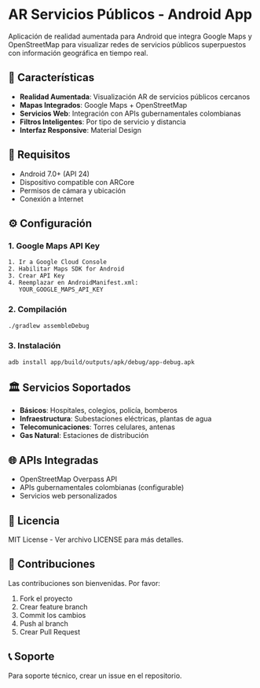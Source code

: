 # AR Servicios Públicos - Android App

Aplicación de realidad aumentada para Android que integra Google Maps y OpenStreetMap para visualizar redes de servicios públicos superpuestos con información geográfica en tiempo real.

## 🚀 Características

- **Realidad Aumentada**: Visualización AR de servicios públicos cercanos
- **Mapas Integrados**: Google Maps + OpenStreetMap
- **Servicios Web**: Integración con APIs gubernamentales colombianas
- **Filtros Inteligentes**: Por tipo de servicio y distancia
- **Interfaz Responsive**: Material Design

## 📱 Requisitos

- Android 7.0+ (API 24)
- Dispositivo compatible con ARCore
- Permisos de cámara y ubicación
- Conexión a Internet

## ⚙️ Configuración

### 1. Google Maps API Key
```
1. Ir a Google Cloud Console
2. Habilitar Maps SDK for Android
3. Crear API Key
4. Reemplazar en AndroidManifest.xml:
   YOUR_GOOGLE_MAPS_API_KEY
```

### 2. Compilación
```bash
./gradlew assembleDebug
```

### 3. Instalación
```bash
adb install app/build/outputs/apk/debug/app-debug.apk
```

## 🏛️ Servicios Soportados

- **Básicos**: Hospitales, colegios, policía, bomberos
- **Infraestructura**: Subestaciones eléctricas, plantas de agua
- **Telecomunicaciones**: Torres celulares, antenas
- **Gas Natural**: Estaciones de distribución

## 🌐 APIs Integradas

- OpenStreetMap Overpass API
- APIs gubernamentales colombianas (configurable)
- Servicios web personalizados

## 📝 Licencia

MIT License - Ver archivo LICENSE para más detalles.

## 🤝 Contribuciones

Las contribuciones son bienvenidas. Por favor:
1. Fork el proyecto
2. Crear feature branch
3. Commit los cambios
4. Push al branch
5. Crear Pull Request

## 📞 Soporte

Para soporte técnico, crear un issue en el repositorio.
